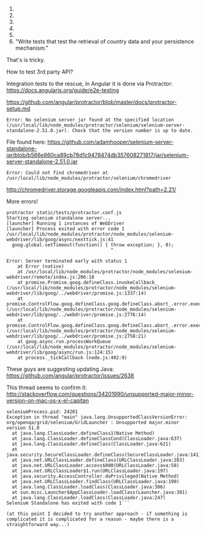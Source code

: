 
1. 
2.
3.
4.
5.
6. "Write tests that test the retrieval of country data and your persistence mechanism."

That's is tricky.

How to test 3rd party API?






Integration tests to the rescue, in Angular it is done via Protractor: https://docs.angularjs.org/guide/e2e-testing

https://github.com/angular/protractor/blob/master/docs/protractor-setup.md


```Error: No selenium server jar found at the specified location (/usr/local/lib/node_modules/protractor/selenium/selenium-server-standalone-2.51.0.jar). Check that the version number is up to date.```

File found here: https://github.com/adamhooper/selenium-server-standalone-jar/blob/b566e860ca89cb78d1c9478474db357608271817/jar/selenium-server-standalone-2.51.0.jar

```Error: Could not find chromedriver at /usr/local/lib/node_modules/protractor/selenium/chromedriver```

http://chromedriver.storage.googleapis.com/index.html?path=2.21/

More errors!
```
protractor static/tests/protractor.conf.js
Starting selenium standalone server...
[launcher] Running 1 instances of WebDriver
[launcher] Process exited with error code 1
/usr/local/lib/node_modules/protractor/node_modules/selenium-webdriver/lib/goog/async/nexttick.js:41
  goog.global.setTimeout(function() { throw exception; }, 0);
                                      ^

Error: Server terminated early with status 1
    at Error (native)
    at /usr/local/lib/node_modules/protractor/node_modules/selenium-webdriver/remote/index.js:206:18
    at promise.Promise.goog.defineClass.invokeCallback_ (/usr/local/lib/node_modules/protractor/node_modules/selenium-webdriver/lib/goog/../webdriver/promise.js:1337:14)
    at promise.ControlFlow.goog.defineClass.goog.defineClass.abort_.error.executeNext_.execute_ (/usr/local/lib/node_modules/protractor/node_modules/selenium-webdriver/lib/goog/../webdriver/promise.js:2776:14)
    at promise.ControlFlow.goog.defineClass.goog.defineClass.abort_.error.executeNext_ (/usr/local/lib/node_modules/protractor/node_modules/selenium-webdriver/lib/goog/../webdriver/promise.js:2758:21)
    at goog.async.run.processWorkQueue (/usr/local/lib/node_modules/protractor/node_modules/selenium-webdriver/lib/goog/async/run.js:124:15)
    at process._tickCallback (node.js:402:9)
```

These guys are suggesting updating Java: https://github.com/angular/protractor/issues/2638

This thread seems to confirm it: http://stackoverflow.com/questions/34201990/unsupported-major-minor-version-on-mac-os-x-el-capitan

```webdriver-manager start
seleniumProcess.pid: 24201
Exception in thread "main" java.lang.UnsupportedClassVersionError: org/openqa/grid/selenium/GridLauncher : Unsupported major.minor version 51.0
  at java.lang.ClassLoader.defineClass1(Native Method)
  at java.lang.ClassLoader.defineClassCond(ClassLoader.java:637)
  at java.lang.ClassLoader.defineClass(ClassLoader.java:621)
  at java.security.SecureClassLoader.defineClass(SecureClassLoader.java:141)
  at java.net.URLClassLoader.defineClass(URLClassLoader.java:283)
  at java.net.URLClassLoader.access$000(URLClassLoader.java:58)
  at java.net.URLClassLoader$1.run(URLClassLoader.java:197)
  at java.security.AccessController.doPrivileged(Native Method)
  at java.net.URLClassLoader.findClass(URLClassLoader.java:190)
  at java.lang.ClassLoader.loadClass(ClassLoader.java:306)
  at sun.misc.Launcher$AppClassLoader.loadClass(Launcher.java:301)
  at java.lang.ClassLoader.loadClass(ClassLoader.java:247)
Selenium Standalone has exited with code 1```

(at this point I decided to try another approach - if something is complicated it is complicated for a reason - maybe there is a straightforward way...)